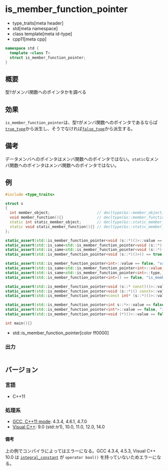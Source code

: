 # is_member_function_pointer
* type_traits[meta header]
* std[meta namespace]
* class template[meta id-type]
* cpp11[meta cpp]

```cpp
namespace std {
  template <class T>
  struct is_member_function_pointer;
}
```

## 概要
型`T`がメンバ関数へのポインタかを調べる


## 効果
`is_member_function_pointer`は、型`T`がメンバ関数へのポインタであるならば[`true_type`](true_type.md)から派生し、そうでなければ[`false_type`](false_type.md)から派生する。


## 備考
データメンバへのポインタはメンバ関数へのポインタではない。`static`なメンバ関数へのポインタはメンバ関数へのポインタではない。


## 例

```cpp
#include <type_traits>

struct s
{
  int member_object;                     // decltype(&s::member_object) は int s::*
  void member_function(){}               // decltype(&s::member_function) は void (s::*)()
  static int static_member_object;       // decltype(&s::static_member_object) は int*
  static void static_member_function(){} // decltype(&s::static_member_function) は void (*)()
};

static_assert(std::is_member_function_pointer<void (s::*)()>::value == true, "value == true, void (s::*)() is member function pointer");
static_assert(std::is_same<std::is_member_function_pointer<void (s::*)()>::value_type, bool>::value, "value_type == bool");
static_assert(std::is_same<std::is_member_function_pointer<void (s::*)()>::type, std::true_type>::value, "type == true_type");
static_assert(std::is_member_function_pointer<void (s::*)()>() == true, "is_member_function_pointer<void (s::*)()>() == true");

static_assert(std::is_member_function_pointer<int>::value == false, "value == false, int is not member function pointer");
static_assert(std::is_same<std::is_member_function_pointer<int>::value_type, bool>::value, "value_type == bool");
static_assert(std::is_same<std::is_member_function_pointer<int>::type, std::false_type>::value, "type == false_type");
static_assert(std::is_member_function_pointer<int>() == false, "is_member_function_pointer<int>() == false");

static_assert(std::is_member_function_pointer<void (s::* const)()>::value == true, "void (s::* const)() is member function pointer");
static_assert(std::is_member_function_pointer<void (s::*)() const>::value == true, "void (s::*)() const is member function pointer");
static_assert(std::is_member_function_pointer<const int* (s::*)()>::value == true, "const int* (s::*)() is member function pointer");

static_assert(std::is_member_function_pointer<int s::*>::value == false, "int s::* is not member function pointer");
static_assert(std::is_member_function_pointer<int*>::value == false, "int* is not member function pointer");
static_assert(std::is_member_function_pointer<void (*)()>::value == false, "void (*)() is not member function pointer");

int main(){}
```
* std::is_member_function_pointer[color ff0000]

### 出力
```
```

## バージョン
### 言語
- C++11

### 処理系
- [GCC, C++11 mode](/implementation.md#gcc): 4.3.4, 4.6.1, 4.7.0
- [Visual C++](/implementation.md#visual_cpp): 9.0 (std::tr1), 10.0, 11.0, 12.0, 14.0

#### 備考
上の例でコンパイラによってはエラーになる。GCC 4.3.4, 4.5.3, Visual C++ 10.0 は [`integral_constant`](integral_constant.md) が `operator bool()` を持っていないためエラーになる。

